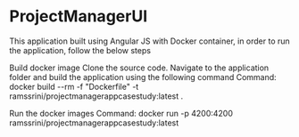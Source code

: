 # ProjectManagerUI
This application built using Angular JS with Docker container, in order to run the application, follow the below steps

Build docker image 
Clone the source code. Navigate to the application folder and build the application using the following command
Command:  docker build --rm -f "Dockerfile" -t ramssrini/projectmanagerappcasestudy:latest .

Run the docker images 
Command: docker run -p 4200:4200 ramssrini/projectmanagerappcasestudy:latest 

